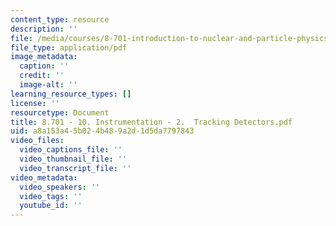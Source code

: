 ```yaml
---
content_type: resource
description: ''
file: /media/courses/8-701-introduction-to-nuclear-and-particle-physics-fall-2020/8701-10-instrumentation-2-tracking-detectors.pdf
file_type: application/pdf
image_metadata:
  caption: ''
  credit: ''
  image-alt: ''
learning_resource_types: []
license: ''
resourcetype: Document
title: 8.701 - 10. Instrumentation - 2.  Tracking Detectors.pdf
uid: a8a153a4-5b02-4b48-9a2d-1d5da7797843
video_files:
  video_captions_file: ''
  video_thumbnail_file: ''
  video_transcript_file: ''
video_metadata:
  video_speakers: ''
  video_tags: ''
  youtube_id: ''
---
```

